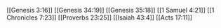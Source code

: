 [[Genesis 3:16]]
[[Genesis 34:19]]
[[Genesis 35:18]]
[[1 Samuel 4:21]]
[[1 Chronicles 7:23]]
[[Proverbs 23:25]]
[[Isaiah 43:4]]
[[Acts 17:11]]
